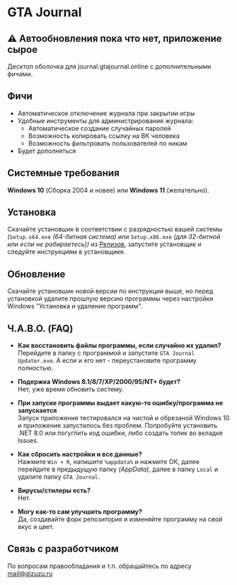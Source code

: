 # GTA Journal

## ⚠️ Автообновления пока что нет, приложение сырое

Десктоп оболочка для journal.gtajournal.online с дополнительными фичами.

## Фичи

- Автоматическое отключение журнала при закрытии игры
- Удобные инструменты для администрирования журнала:
  - Автоматическое создание случайных паролей
  - Возможность копировать ссылку на ВК человека
  - Возможность фильтровать пользователей по никам
- Будет дополняться

## Системные требования

**Windows 10** (Сборка 2004 и новее) или **Windows 11** (желательно).

## Установка

Скачайте установшик в соответствии с разрядностью вашей системы (`Setup.x64.exe` _(64-битная система)_ или `Setup.x86.exe` _(для 32-битной или если не рабираетесь))_ из [Релизов](https://github.com/HM-Province/GTA-Journal-Remastered/releases), запустите установщик и следуйте инструкциям в установщике.

## Обновление

Скачайте установшик новой версии по инструкции выше, но перед установкой удалите прошлую версию программы через настройки Windows "Установка и удаление программ".

## Ч.А.В.О. (FAQ)

- **Как восстановить файлы программы, если случайно их удалил?**
  Перейдите в папку с программой и запустите `GTA Journal Updater.exe`. А если и его нет - переустановите программу полностью.

- **Подержка Windows 8.1/8/7/XP/2000/95/NT+ будет?**  
  Нет, уже время обновить систему.

- **При запуске программы выдает какую-то ошибку/программа не запускается**  
  Запуск приложения тестировался на чистой и обрезаной Windows 10 и приложение запустилось без проблем. Попробуйте установить .NET 8.0 или погуглить код ошибки, либо создать топик во вкладке Issues.

- **Как сбросить настройки и все данные?**  
  Нажмите `Win + R`, напишите `%appdata%` и нажмите ОК, далее перейдите в предыдущую папку _(AppData)_, далее в папку `Local` и удалите папку `GTA Journal`.

- **Вирусы/стилеры есть?**  
  Нет.

- **Могу как-то сам улучшить программу?**  
  Да, создавайте форк репозитория и изменяйте программу на свой вкус и цвет.

## Связь с разработчиком

По вопросам правообладания и т.п. обращайтесь по адресу mail@gizuzu.ru
